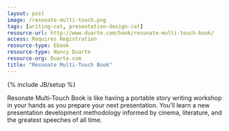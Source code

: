 ```yaml
---
layout: post
image: /resonate-multi-touch.png
tags: [writing-cat, presentation-design-cat]
resource-url: http://www.duarte.com/book/resonate-multi-touch-book/
access: Requires Registration
resource-type: Ebook
resource-type: Nancy Duarte
resource-org: Duarte.com
title: "Resonate Multi-Touch Book"
---
```

{% include JB/setup %}

Resonate Multi-Touch Book is like having a portable story writing workshop in your hands as you prepare your next presentation. You’ll learn a new presentation development methodology informed by cinema, literature, and the greatest speeches of all time.
